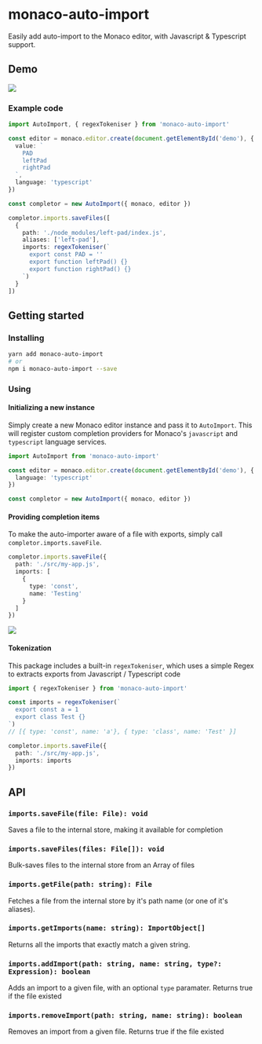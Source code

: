 # monaco-auto-import

Easily add auto-import to the Monaco editor, with Javascript & Typescript support.

## Demo

![](https://i.imgur.com/BvQuMRC.gif)

### Example code

```ts
import AutoImport, { regexTokeniser } from 'monaco-auto-import'

const editor = monaco.editor.create(document.getElementById('demo'), {
  value: `
    PAD
    leftPad
    rightPad
  `,
  language: 'typescript'
})

const completor = new AutoImport({ monaco, editor })

completor.imports.saveFiles([
  {
    path: './node_modules/left-pad/index.js',
    aliases: ['left-pad'],
    imports: regexTokeniser(`
      export const PAD = ''
      export function leftPad() {}
      export function rightPad() {}
    `)
  }
])
```

## Getting started

### Installing

```bash
yarn add monaco-auto-import
# or
npm i monaco-auto-import --save
```

### Using

#### Initializing a new instance

Simply create a new Monaco editor instance and pass it to `AutoImport`. This will register custom completion providers for Monaco's `javascript` and `typescript` language services.

```ts
import AutoImport from 'monaco-auto-import'

const editor = monaco.editor.create(document.getElementById('demo'), {
  language: 'typescript'
})

const completor = new AutoImport({ monaco, editor })
```

#### Providing completion items

To make the auto-importer aware of a file with exports, simply call `completor.imports.saveFile`.

```ts
completor.imports.saveFile({
  path: './src/my-app.js',
  imports: [
    {
      type: 'const',
      name: 'Testing'
    }
  ]
})
```

![](https://i.imgur.com/zSuZr7j.png)

#### Tokenization

This package includes a built-in `regexTokeniser`, which uses a simple Regex to extracts exports from Javascript / Typescript code

```ts
import { regexTokeniser } from 'monaco-auto-import'

const imports = regexTokeniser(`
  export const a = 1
  export class Test {}
`)
// [{ type: 'const', name: 'a'}, { type: 'class', name: 'Test' }]

completor.imports.saveFile({
  path: './src/my-app.js',
  imports: imports
})
```

## API

### `imports.saveFile(file: File): void`

Saves a file to the internal store, making it available for completion

### `imports.saveFiles(files: File[]): void`

Bulk-saves files to the internal store from an Array of files

### `imports.getFile(path: string): File`

Fetches a file from the internal store by it's path name (or one of it's aliases).

### `imports.getImports(name: string): ImportObject[]`

Returns all the imports that exactly match a given string.

### `imports.addImport(path: string, name: string, type?: Expression): boolean`

Adds an import to a given file, with an optional `type` paramater. Returns true if the file existed

### `imports.removeImport(path: string, name: string): boolean`

Removes an import from a given file. Returns true if the file existed
